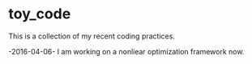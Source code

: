 # toy_code

This is a collection of my recent coding practices.

-2016-04-06-
I am working on a nonliear optimization framework now. 
